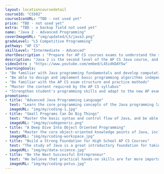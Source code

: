 ```yaml
---
layout: locationcoursedetail
courseId: "CS502"
courseIconURL: "TBD - not used yet"
price: "TBD - not used yet"
extra: "TBD - a backup field not used yet"
name: "Java 2 - Advanced Programming"
coverImageURL: "img/updated/L5/java3.png"
gradeLevel: "L5 Competitive Programming"
pathway: "AP CS"
skillLevel: "Intermediate - Advanced"
shortDescription : "Prepare for AP CS courses exams to understand the solid programming fundamentals you need to pass!"
description: "Java 2 is the second level of the AP CS Java course, and the main goal is to learn the core object-oriented knowledge points of Java, including classes, objects, inheritance, interfaces, polymorphism, and other exam topics. Completing Java 2 will finish all the knowledge points required for the AP CS Java exam and build the foundation for the following AP CS Java preparation questions."
videoIntro : "https://www.youtube.com/embed/L45idkDAY5w"
learningGoals:
- "Be familiar with Java programming fundamentals and develop computational thinking"
- "Be able to design and implement basic programming algorithms independently"
- "Be familiar with the AP CS exam structure and practice methods"
- "Master the content required by the AP CS syllabus"
- "Strengthen student's programming skills and adapt to the new AP exam requirements"
promotions:
- title: "Advanced Java Programming Language"
  text: "Learn the core programming concepts of the Java programming language, train logical thinking skills, and develop an optimal programming mindset."
  imageURL: "img/my/coding-1.jpg"
- title: "Small Programs Can Do Big Things"
  text: "Master the basic syntax and control flow of Java, and be able to program basic Java applications independently as required."
  imageURL: "img/my/codegeneric.png"
- title: "A Deep Dive Into Object Oriented Programming"
  text: "Master the core object-oriented knowledge points of Java, including classes, objects, inheritance, interfaces, polymorphism, and other exam topics."
  imageURL: "img/my/coding-workspace.jpg"
- title: "Build a Strong Foundation for High School AP CS Courses"
  text: "The study of Java is a great introductory foundation for taking high school AP CS A courses and can help students easily transition to the Java programming language required for AP CS A."
  imageURL: "img/my/data-science.jpg"
- title: "Be the Next Successful Entrepreneur"
  text: "We believe that practical hands-on skills are far more important than theoretical knowledge. Every class is set up to provide students with the ability to solve specific real-world problems through programming. At the same time, we will teach students about STEM entrepreneurship so that they learn how to take an idea and turn it into reality through hard work."
  imageURL: "img/my/coding-potus.jpg"
---
```

